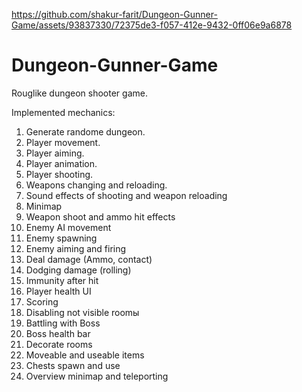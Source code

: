 https://github.com/shakur-farit/Dungeon-Gunner-Game/assets/93837330/72375de3-f057-412e-9432-0ff06e9a6878

# Dungeon-Gunner-Game
Rouglike dungeon shooter game.

Implemented mechanics:
 1. Generate randome dungeon.
 2. Player movement.
 3. Player aiming.
 4. Player animation.
 5. Player shooting.
 6. Weapons changing and reloading.
 7. Sound effects of shooting and weapon reloading
 8. Minimap
 9. Weapon shoot and ammo hit effects
 10. Enemy AI movement
 11. Enemy spawning
 12. Enemy aiming and firing
 13. Deal damage (Ammo, contact)
 14. Dodging damage (rolling)
 15. Immunity after hit
 16. Player health UI
 17. Scoring
 18. Disabling  not visible roomы
 19. Battling with Boss
 20. Boss health bar
 21. Decorate rooms
 22. Moveable and useable items
 23. Chests spawn and use
 24. Overview minimap and teleporting
